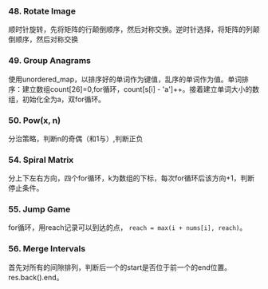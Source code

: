 ### 48. Rotate Image
顺时针旋转，先将矩阵的行颠倒顺序，然后对称交换。逆时针选择，将矩阵的列颠倒顺序，然后对称交换

### 49. Group Anagrams
使用unordered_map，以排序好的单词作为键值，乱序的单词作为值。单词排序：建立数组count[26]=0,for循环，count[s[i] - 'a']++。接着建立单词大小的数组，初始化全为a，双for循环。

### 50. Pow(x, n)
分治策略，判断n的奇偶（和1与）,判断正负

### 54. Spiral Matrix
分上下左右方向，四个for循环，k为数组的下标，每次for循环后该方向+1，判断停止条件。

### 55. Jump Game
for循环，用reach记录可以到达的点， `reach = max(i + nums[i], reach)`。

### 56. Merge Intervals
首先对所有的间隙排列，判断后一个的start是否位于前一个的end位置。res.back().end。
